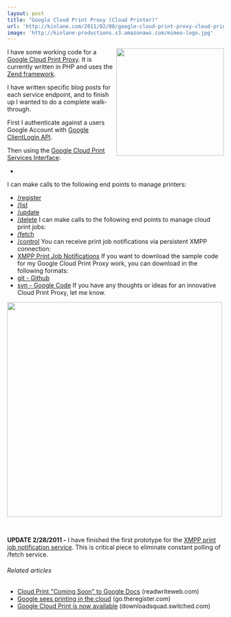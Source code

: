 ```yaml
---
layout: post
title: "Google Cloud Print Proxy (Cloud Printer)"
url: 'http://kinlane.com/2011/02/08/google-cloud-print-proxy-cloud-printer/'
image: 'http://kinlane-productions.s3.amazonaws.com/mimeo-logo.jpg'
---
```


[<img class="c1" src="http://kinlane-productions.s3.amazonaws.com/mimeo-logo.jpg" alt="" width="250" align="right" />][1]I have some working code for a [Google Cloud Print Proxy][2]. It is currently written in PHP and uses the [Zend framework][3].

I have written specific blog posts for each service endpoint, and to finish up I wanted to do a complete walk-through.

First I authenticate against a users Google Account with [Google ClientLogin API][4].

Then using the [Google Cloud Print Services Interface][5]:

  * 
I can make calls to the following end points to manage printers:
  * [/register][6]
  * [/list][7]
  * [/update][8]
  * [/delete][9]
I can make calls to the following end points to manage cloud print jobs:
  * [/fetch][10]
  * [/control][11]
You can receive print job notifications via persistent XMPP connection:
  * [XMPP Print Job Notifications][12]
If you want to download the sample code for my Google Cloud Print Proxy work, you can download in the following formats:
  * [git - Github][13]
  * [svn - Google Code][14]
If you have any thoughts or ideas for an innovative Cloud Print Proxy, let me know.

[<img class="c2" src="http://kinlane-productions.s3.amazonaws.com/google-cloud-print/google-cloud-print-mimeo.png" alt="" width="500" align="center" />][15]

 

**UPDATE 2/28/2011 -** I have finished the first prototype for the [XMPP print job notification service][16]. This is critical piece to eliminate constant polling of /fetch service.

######  Related articles

  * [Cloud Print "Coming Soon" to Google Docs][17] (readwriteweb.com)
  * [Google sees printing in the cloud][18] (go.theregister.com)
  * [Google Cloud Print is now available][19] (downloadsquad.switched.com)

   [1]: http://mimeo.com/
   [2]: http://www.kinlane.com/2011/02/introduction-to-the-google-cloud-print-services-interface/
   [3]: http://framework.zend.com/
   [4]: http://code.google.com/apis/accounts/docs/AuthForInstalledApps.html
   [5]: http://code.google.com/apis/cloudprint/docs/proxyinterfaces.html
   [6]: http://www.kinlane.com/2011/02/google-cloud-print-register/
   [7]: http://www.kinlane.com/2011/02/google-cloud-print-list/
   [8]: http://www.kinlane.com/2011/02/google-cloud-print-update/
   [9]: http://www.kinlane.com/2011/02/google-cloud-print-delete/
   [10]: http://www.kinlane.com/2011/02/2822/
   [11]: http://www.kinlane.com/2011/02/google-cloud-print-control/
   [12]: http://www.kinlane.com/2011/02/google-cloud-print-xmpp-print-job-notifications/ (XMPP Print Job Notifications)
   [13]: https://github.com/mimeoconnect/Google-Cloud-Print-Proxy#readme
   [14]: http://code.google.com/p/google-cloud-print-proxy/
   [15]: http://www.mimeo.com/
   [16]: http://www.kinlane.com/2011/02/google-cloud-print-xmpp-print-job-notifications/ (XMPP Print Job Notification Service)
   [17]: http://www.readwriteweb.com/archives/cloud_print_coming_soon_to_google_docs.php
   [18]: http://go.theregister.com/feed/www.theregister.co.uk/2010/12/08/google_cloud_print/
   [19]: http://downloadsquad.switched.com/2010/12/07/google-cloud-print-is-now-available/
